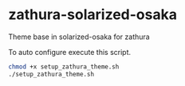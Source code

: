 # zathura-solarized-osaka
Theme base in solarized-osaka for zathura

To auto configure execute this script.

```bash
chmod +x setup_zathura_theme.sh
./setup_zathura_theme.sh
```